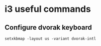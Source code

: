 # i3 useful commands

## Configure dvorak keyboard

```
setxkbmap -layout us -variant dvorak-intl
```

